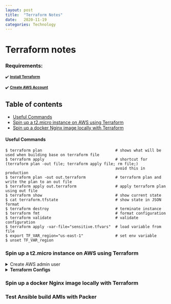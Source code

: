 ```yaml
---
layout: post
title:  "Terraform Notes"
date:   2020-11-19
categories: Technology
---
```

<link rel="stylesheet" type="text/css" media="all" href="assets/css/markdown_styles.css" />

# Terraform notes #
### Requirements:
<sup>:heavy_check_mark: <strong>[Install Terraform](https://www.terraform.io/downloads.html)</strong></sup>
  
<sup>:heavy_check_mark: <strong>[Create AWS Account](https://console.aws.amazon.com/console)</strong></sup>  


## Table of contents
- [Useful Commands](#Useful-Commands)
- [Spin up a t2.micro instance on AWS using Terraform](#Spin-up-a-t2.micro-instance-on-AWS-using-Terraform)
- [Spin up a docker Nginx image locally with Terraform](#Spin-up-a-docker-Nginx-image-locally-with-Terraform)


#### Useful Commands
```
$ terraform plan                                # shows what will be used when building base on terraform file
$ terraform apply                               # shortcut for (terraform plan -out file; terraform apply file; rm file;)
                                                avoid this in production
$ terraform plan -out out.terraform             # terraform plan and write the plan to an out file
$ terraform apply out.terraform                 # apply terraform plan using out file
$ terraform show                                # show current state
$ cat terraform.tfstate                         # show state in JSON format
$ terraform destroy                             # terminate instance 
$ terraform fmt                                 # format configuration
$ terraform validate                            # validate configuration
$ terraform apply -var-file="sensitive.tfvars"  # load variable from file
$ export TF_VAR_region="us-east-1"              # set env variable
$ unset TF_VAR_region
```

### Spin up a t2.micro instance on AWS using Terraform
<details><summary>Create AWS admin user</summary>
Create new user named <strong>terraform</strong><br/>
Create new group named <strong>Admin</strong> with <strong>AdministrationAccess</strong> policy<br/>
Add user <strong>terraform</strong> to <strong>Admin<strong> group<br/>
Save csv credentials<br />
</details>
<details><summary>Terraform Configs</summary>
provider.tf

```
provider "aws" {
    access_key = var.AWS_ACCESS_KEY
    secret_key = var.AWS_SECRET_KEY
    region     = var.AWS_REGION
}
```
instance.tf

```
resource "aws_instance" "example" {
    ami = var.AMIS[var.AWS_REGION]
    instance_type = "t2.micro"
}
```
var.tf

```
variable "AWS_ACCESS_KEY" {}
variable "AWS_SECRET_KEY" {}
variable "AWS_REGION" {
  default = "us-east-1"
}
variable "AMIS" {
  type = map
  default = {
    us-east-1 = "ami-0947d2ba12ee1ff75",
    us-east-1 = "ami-0885b1f6bd170450c"
  }
}
``` 
terraform.tfvars

```
AWS_ACCESS_KEY = "REPLACE_ACCESS_KEY"
AWS_SECRET_KEY = "REPLACE_SECRET_KEY"
AWS_REGION = "us-east-1 "
```


</details>





    
### Spin up a docker Nginx image locally with Terraform
  
### Test Ansible build AMIs with Packer
